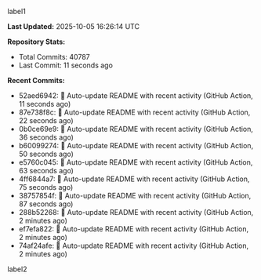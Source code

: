 
label1 
<!-- ACTIVITY_START -->
**Last Updated:** 2025-10-05 16:26:14 UTC

**Repository Stats:**
- Total Commits: 40787
- Last Commit: 11 seconds ago

**Recent Commits:**
- 52aed6942: 🤖 Auto-update README with recent activity (GitHub Action, 11 seconds ago)
- 87e738f8c: 🤖 Auto-update README with recent activity (GitHub Action, 22 seconds ago)
- 0b0ce69e9: 🤖 Auto-update README with recent activity (GitHub Action, 36 seconds ago)
- b60099274: 🤖 Auto-update README with recent activity (GitHub Action, 50 seconds ago)
- e5760c045: 🤖 Auto-update README with recent activity (GitHub Action, 63 seconds ago)
- 4ff6844a7: 🤖 Auto-update README with recent activity (GitHub Action, 75 seconds ago)
- 38757854f: 🤖 Auto-update README with recent activity (GitHub Action, 87 seconds ago)
- 288b52268: 🤖 Auto-update README with recent activity (GitHub Action, 2 minutes ago)
- ef7efa822: 🤖 Auto-update README with recent activity (GitHub Action, 2 minutes ago)
- 74af24afe: 🤖 Auto-update README with recent activity (GitHub Action, 2 minutes ago)
<!-- ACTIVITY_END -->

label2
